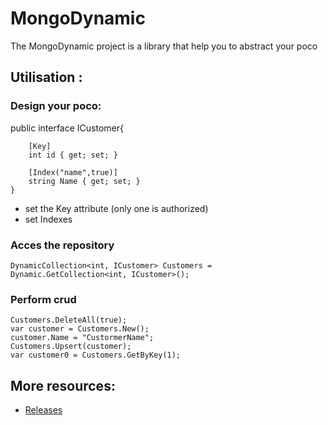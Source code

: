 
# MongoDynamic


The MongoDynamic project is a library that help you to abstract your poco


## Utilisation :

### Design your poco:
 public interface ICustomer{
    
        [Key]
        int id { get; set; }

        [Index("name",true)]
        string Name { get; set; }
    }

   * set the Key attribute (only one is authorized)
   * set Indexes

### Acces the repository
    DynamicCollection<int, ICustomer> Customers = Dynamic.GetCollection<int, ICustomer>();

### Perform crud
     
    Customers.DeleteAll(true);
    var customer = Customers.New();
    customer.Name = "CustormerName";
    Customers.Upsert(customer);
    var customer0 = Customers.GetByKey(1);

## More resources:


* [Releases](https://github.com/jcambert/MongoDyn/tree/master/MongoDynamic)

